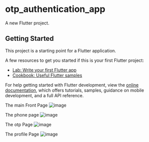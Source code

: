 # otp_authentication_app

A new Flutter project.

## Getting Started

This project is a starting point for a Flutter application.

A few resources to get you started if this is your first Flutter project:

- [Lab: Write your first Flutter app](https://docs.flutter.dev/get-started/codelab)
- [Cookbook: Useful Flutter samples](https://docs.flutter.dev/cookbook)

For help getting started with Flutter development, view the
[online documentation](https://docs.flutter.dev/), which offers tutorials,
samples, guidance on mobile development, and a full API reference.


The main Front Page 
![image](https://user-images.githubusercontent.com/75465626/231158158-e2fc5e9f-04cd-4a47-b4eb-89a2fce17285.png)

The phone page 
![image](https://user-images.githubusercontent.com/75465626/231158279-f192cdc5-aba2-43cf-95f3-e98bcca859da.png)

The otp Page 
![image](https://user-images.githubusercontent.com/75465626/231158463-d828bc77-8d35-4ace-9c2d-0021640ff71e.png)

The profile Page 
![image](https://user-images.githubusercontent.com/75465626/231158538-db64c954-aa0e-46a8-b8ee-82e3323f4476.png)

